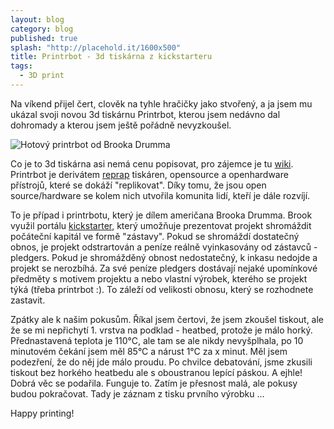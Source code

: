 ```yaml
---
layout: blog
category: blog
published: true
splash: "http://placehold.it/1600x500"
title: Printrbot - 3d tiskárna z kickstarteru
tags:
  - 3D print
---
```


Na víkend přijel čert, clověk na tyhle hračičky jako stvořený, a ja jsem mu ukázal svoji novou 3d tiskárnu Printrbot, kterou jsem nedávno dal dohromady a kterou jsem ještě pořádně nevyzkoušel.

![Hotový printrbot od Brooka Drumma]()

Co je to 3d tiskárna asi nemá cenu popisovat, pro zájemce je tu [wiki](http://cs.wikipedia.org/wiki/3D_tisk).
Printrbot je derivátem [reprap](http://reprap.com/) tiskáren, opensource a openhardware přístrojů, které se dokáží "replikovat".
Díky tomu, že jsou open source/hardware se kolem nich utvořila komunita lidí, kteří je dále rozvíjí.

To je případ i printrbotu, který je dílem američana Brooka Drumma.
Brook využil portálu [kickstarter](http://www.kickstarter.com), který umožňuje prezentovat projekt shromáždit počáteční kapitál ve formě "zástavy".
Pokud se shromáždí dostatečný obnos, je projekt odstrartován a peníze reálně vyinkasovány od zástavců - pledgers.
Pokud je shromážděný obnost nedostatečný, k inkasu nedojde a projekt se nerozbíhá.
Za své peníze pledgers dostávají nejaké upomínkové předměty s motivem projektu a nebo vlastní výrobek, kterého se projekt týká (třeba printrbot :).
To záleží od velikosti obnosu, který se rozhodnete zastavit.

Zpátky ale k našim pokusům.
Říkal jsem čertovi, že jsem zkoušel tiskout, ale že se mi nepřichytí 1. vrstva na podklad - heatbed, protože je málo horký.
Přednastavená teplota je 110°C, ale tam se ale nikdy nevyšplhala, po 10 minutovém čekání jsem měl 85°C a nárust 1°C za x minut.
Měl jsem podezření, že do něj jde málo proudu.
Po chvilce debatování, jsme zkusili tiskout bez horkého heatbedu ale s oboustranou lepící páskou.
A ejhle! Dobrá věc se podařila. Funguje to. Zatím je přesnost malá, ale pokusy budou pokračovat.
Tady je záznam z tisku prvního výrobku ...

Happy printing!
